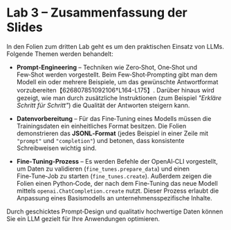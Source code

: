 # Lab 3 – Zusammenfassung der Slides

In den Folien zum dritten Lab geht es um den praktischen Einsatz
von LLMs. Folgende Themen werden behandelt:

* **Prompt‑Engineering** – Techniken wie Zero‑Shot, One‑Shot und
  Few‑Shot werden vorgestellt. Beim Few‑Shot‑Prompting gibt man dem
  Modell ein oder mehrere Beispiele, um das gewünschte Antwortformat
  vorzubereiten【626807851092106†L164-L175】. Darüber hinaus wird gezeigt, wie
  man durch zusätzliche Instruktionen (zum Beispiel *"Erkläre Schritt für
  Schritt"*) die Qualität der Antworten steigern kann.

* **Datenvorbereitung** – Für das Fine‑Tuning eines Modells müssen die
  Trainingsdaten ein einheitliches Format besitzen. Die Folien
  demonstrieren das **JSONL‑Format** (jedes Beispiel in einer Zeile mit
  `"prompt"` und `"completion"`) und betonen, dass konsistente
  Schreibweisen wichtig sind.

* **Fine‑Tuning‑Prozess** – Es werden Befehle der OpenAI‑CLI vorgestellt,
  um Daten zu validieren (`fine_tunes.prepare_data`) und einen
  Fine‑Tune‑Job zu starten (`fine_tunes.create`). Außerdem zeigen die
  Folien einen Python‑Code, der nach dem Fine‑Tuning das neue Modell
  mittels `openai.ChatCompletion.create` nutzt. Dieser Prozess erlaubt
  die Anpassung eines Basismodells an unternehmensspezifische Inhalte.

Durch geschicktes Prompt‑Design und qualitativ hochwertige Daten
können Sie ein LLM gezielt für Ihre Anwendungen optimieren.

